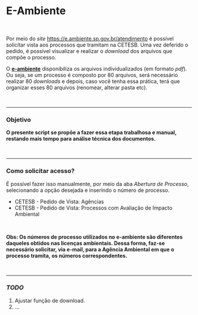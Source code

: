 # E-Ambiente

<br>

Por meio do _site_ https://e.ambiente.sp.gov.br/atendimento é possível solicitar vista aos processos que tramitam na CETESB. Uma vez deferido o pedido, é possível visualizar e realizar o _download_ dos arquivos que compõe o processo.

O [**e-ambiente**](https://e.ambiente.sp.gov.br/atendimento/) disponibiliza os arquivos individualizados (em formato _pdf_). Ou seja, se um processo é composto por 80 arquivos, será necessário realizar 80 _downloads_ e depois, caso você tenha essa prática, terá que organizar esses 80 arquivos (renomear, alterar pasta etc).

<br>

---

### Objetivo

**O presente script se propõe a fazer essa etapa trabalhosa e manual, restando mais tempo para análise técnica dos documentos.**

<br>

---

### Como solicitar acesso?

É possível fazer isso manualmente, por meio da aba _Abertura de Processo_, selecionando a opção desejada e inserindo o número de processo.

- CETESB - Pedido de Vista: Agências
- CETESB - Pedido de Vista: Processos com Avaliação de Impacto Ambiental

<br>

**Obs: Os números de processo utilizados no e-ambiente são diferentes daqueles obtidos nas licenças ambientais. Dessa forma, faz-se necessário solicitar, via e-mail, para a Agência Ambiental em que o processo tramita, os números correspondentes.**

<br>

---

### _TODO_

1. Ajustar função de download.
2. ...
